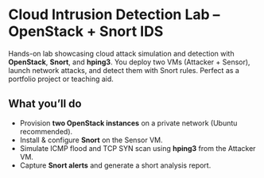 # Cloud Intrusion Detection Lab – OpenStack + Snort IDS

Hands-on lab showcasing cloud attack simulation and detection with **OpenStack**, **Snort**, and **hping3**. 
You deploy two VMs (Attacker + Sensor), launch network attacks, and detect them with Snort rules. 
Perfect as a portfolio project or teaching aid.

## What you’ll do
- Provision **two OpenStack instances** on a private network (Ubuntu recommended).
- Install & configure **Snort** on the Sensor VM.
- Simulate ICMP flood and TCP SYN scan using **hping3** from the Attacker VM.
- Capture **Snort alerts** and generate a short analysis report.
